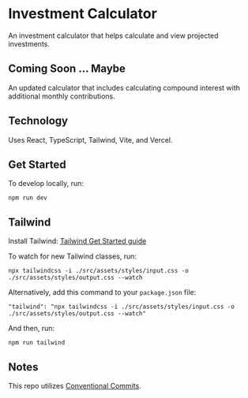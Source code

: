 # Investment Calculator

An investment calculator that helps calculate and view projected investments.

## Coming Soon ... Maybe

An updated calculator that includes calculating compound interest with additional monthly contributions.

## Technology

Uses React, TypeScript, Tailwind, Vite, and Vercel.

## Get Started

To develop locally, run:

```
npm run dev
```

## Tailwind

Install Tailwind: [Tailwind Get Started guide](https://tailwindcss.com/docs/installation)

To watch for new Tailwind classes, run:

```
npx tailwindcss -i ./src/assets/styles/input.css -o ./src/assets/styles/output.css --watch
```

Alternatively, add this command to your `package.json` file:

```
"tailwind": "npx tailwindcss -i ./src/assets/styles/input.css -o ./src/assets/styles/output.css --watch"
```

And then, run:

`npm run tailwind`

## Notes

This repo utilizes [Conventional Commits](https://www.conventionalcommits.org/en/v1.0.0/).
